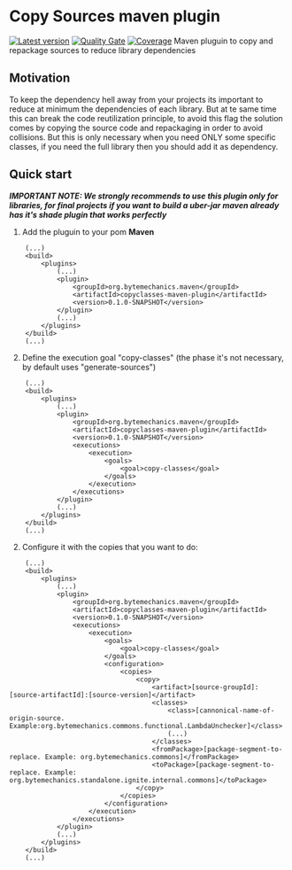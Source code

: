 # Copy Sources maven plugin
[![Latest version](https://maven-badges.herokuapp.com/maven-central/org.bytemechanics.maven/copysource-maven-plugin/badge.svg)](https://maven-badges.herokuapp.com/maven-central/org.bytemechanics.maven/copysource-maven-plugin/badge.svg)
[![Quality Gate](https://sonarcloud.io/api/badges/gate?key=org.bytemechanics.maven%3Acopysource-maven-plugin)](https://sonarcloud.io/dashboard/index/org.bytemechanics.maven%3Acopysource-maven-plugin)
[![Coverage](https://sonarcloud.io/api/badges/measure?key=org.bytemechanics.maven%3Acopysource-maven-plugin&metric=coverage)](https://sonarcloud.io/dashboard/index/org.bytemechanics.maven%3Acopysource-maven-plugin)
Maven pluguin to copy and repackage sources to reduce library dependencies

## Motivation
To keep the dependency hell away from your projects its important to reduce at minimum the dependencies of each library. But at te same time this can break the code reutilization principle, to avoid this flag
the solution comes by copying the source code and repackaging in order to avoid collisions. But this is only necessary when you need ONLY some specific classes, if you need the full library then you should add
it as dependency.

## Quick start
_**IMPORTANT NOTE: We strongly recommends to use this plugin only for libraries, for final projects if you want to build a uber-jar maven already has it's shade plugin that works perfectly**_
1. Add the pluguin to your pom
**Maven**
```Maven
	(...)
	<build>
		<plugins>
			(...)
			<plugin>
				<groupId>org.bytemechanics.maven</groupId>
				<artifactId>copyclasses-maven-plugin</artifactId>
				<version>0.1.0-SNAPSHOT</version>
			</plugin>
			(...)
		</plugins>
	</build>
	(...)
```
2. Define the execution goal "copy-classes" (the phase it's not necessary, by default uses "generate-sources")
```Maven
	(...)
	<build>
		<plugins>
			(...)
			<plugin>
				<groupId>org.bytemechanics.maven</groupId>
				<artifactId>copyclasses-maven-plugin</artifactId>
				<version>0.1.0-SNAPSHOT</version>
				<executions>
					<execution>
						<goals>
							<goal>copy-classes</goal>
						</goals>
					</execution>
				</executions>
			</plugin>
			(...)
		</plugins>
	</build>
	(...)
```
2. Configure it with the copies that you want to do:
```Maven
	(...)
	<build>
		<plugins>
			(...)
			<plugin>
				<groupId>org.bytemechanics.maven</groupId>
				<artifactId>copyclasses-maven-plugin</artifactId>
				<version>0.1.0-SNAPSHOT</version>
				<executions>
					<execution>
						<goals>
							<goal>copy-classes</goal>
						</goals>
						<configuration>
							<copies>
								<copy>
									<artifact>[source-groupId]:[source-artifactId]:[source-version]</artifact>
									<classes>
										<class>[cannonical-name-of-origin-source. Example:org.bytemechanics.commons.functional.LambdaUnchecker]</class>
										(...)
									</classes>
									<fromPackage>[package-segment-to-replace. Example: org.bytemechanics.commons]</fromPackage>
									<toPackage>[package-segment-to-replace. Example: org.bytemechanics.standalone.ignite.internal.commons]</toPackage>
								</copy>
							</copies>
						</configuration>
					</execution>
				</executions>
			</plugin>
			(...)
		</plugins>
	</build>
	(...)
```

